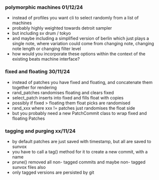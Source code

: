 ### polymorphic machines 01/12/24

- instead of profiles you want cli to select randomly from a list of machines
- probably highly weighted towards detroit sampler
- but including sv drum / tokyo
- and maybe including a simplified version of berlin which just plays a single note, where variation could come from changing note, changing note length or changing filter level
- how would you incorporate these options within the context of the existing beats machine interface?

### fixed and floating 30/11/24

- instead of patches you have fixed and floating, and concatenate them together for rendering
- rand_patches randomises floating and clears fixed
- select_patch inserts into fixed and fills float with copies
- possibly if fixed > floating them float picks are randomised
- rand_xxx where xxx != patches just randomises the float side
- but you probably need a new PatchCommit class to wrap fixed and floating Patches

### tagging and purging xx/11/24

- by default patches are just saved with timestamp, but all are saved to sunvox
- you have to call a tag() method for it to create a new commit, with a name
- prune() removed all non- tagged commits and maybe non- tagged sunvox files also
- only tagged versions are persisted by git

